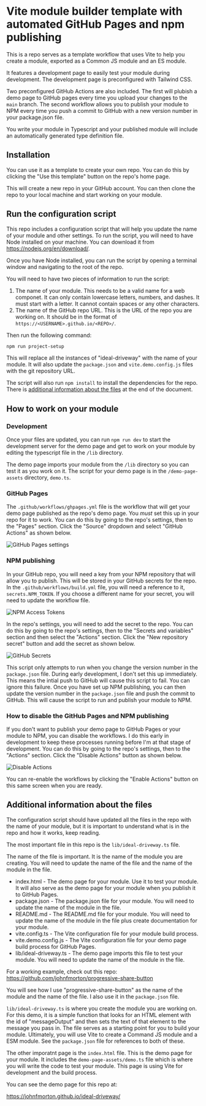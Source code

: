 # Vite module builder template with automated GitHub Pages and npm publishing

This is a repo serves as a template workflow that uses Vite to help you create a module, exported as a Common JS module and an ES module.

It  features a development page to easily test your module during development. The development page is preconfigured with Tailwind CSS.

Two preconfigured GitHub Actions are also included. The first will plubish a demo page to GitHub pages every time you upload your changes to the `main` branch. The second workflow allows you to publish your module to NPM every time you push a commit to GitHub with a new version number in your package.json file.

You write your module in Typescript and your published module will include an automatically generated type definition file.

## Installation

You can use it as a template to create your own repo. You can do this by clicking the "Use this template" button on the repo's home page.

This will create a new repo in your GitHub account. You can then clone the repo to your local machine and start working on your module.

## Run the configuration script

This repo includes a configuration script that will help you update the name of your module and other settings. To run the script, you will need to have Node installed on your machine. You can download it from https://nodejs.org/en/download/.

Once you have Node installed, you can run the script by opening a terminal window and navigating to the root of the repo.

You will need to have two pieces of information to run the script:

1. The name of your module. This needs to be a valid name for a web componet. It can only contain lowercase letters, numbers, and dashes. It must start with a letter. It cannot contain spaces or any other characters.
2. The name of the GitHub repo URL. This is the URL of the repo you are working on. It should be in the format of `https://<USERNAME>.github.io/<REPO>/`.


Then run the following command:

```bash
npm run project-setup
```

This will replace all the instances of "ideal-driveway" with the name of your module. It will also update the `package.json` and `vite.demo.config.js` files with the git repository URL.

The script will also run `npm install` to install the dependencies for the repo. There is [additional information about the files](#additional-information-about-the-files) at the end of the document.


## How to work on your module

### Development

Once your files are updated, you can run `npm run dev` to start the development server for the demo page and get to work on your module by editing the typescript file in the `/lib` directory.

The demo page imports your module from the `/lib` directory so you can test it as you work on it. The script for your demo page is in the `/demo-page-assets` directory, `demo.ts`.

### GitHub Pages

The `.github/workflows/ghpages.yml` file is the workflow that will get your demo page published as the repo's demo page. You *must* set this up in your repo for it to work. You can do this by going to the repo's settings, then to the "Pages" section. Click the "Source" dropdown and select "GitHub Actions" as shown below.

![GitHub Pages settings](./docs/gh-pages-settings.png)

### NPM publishing

In your GitHub repo, you will need a key from your NPM repository that will allow you to publish. This will be stored in your GitHub secrets for the repo. In the `.github/workflows/build.yml` file, you will need a reference to it, `secrets.NPM_TOKEN`. If you choose a different name for your secret, you will need to update the workflow file.

![NPM Access Tokens](./docs/npm-access-tokens.png)

In the repo's settings, you will need to add the secret to the repo. You can do this by going to the repo's settings, then to the "Secrets and variables" section and then select the "Actions" section. Click the "New repository secret" button and add the secret as shown below.

![GitHub Secrets](./docs/gh-secrets.png)

This script only attempts to run when you change the version number in the `package.json` file. During early development, I don't set this up immediately. This means the intial push to GitHub will cause this script to fail. You can ignore this failure. Once you have set up NPM publishing, you can then update the version number in the `package.json` file and push the commit to GitHub. This will cause the script to run and publish your module to NPM.

### How to disable the GitHub Pages and NPM publishing

If you don't want to publish your demo page to GitHub Pages or your module to NPM, you can disable the workflows. I do this early in development to keep these processes running before I'm at that stage of development. You can do this by going to the repo's settings, then to the "Actions" section. Click the "Disable Actions" button as shown below.

![Disable Actions](./docs/gh-action-disable-workflow.png)

You can re-enable the workflows by clicking the "Enable Actions" button on this same screen when you are ready.


## Additional information about the files

The configuration script should have updated all the files in the repo with the name of your module, but it is important to understand what is in the repo and how it works, keep reading.

The most important file in this repo is the `lib/ideal-driveway.ts` file.

The name of the file is important. It is the name of the module you are creating. You will need to update the name of the file and the name of the module in the file.

* index.html - The demo page for your module. Use it to test your module. It will also serve as the demo page for your module when you publish it to GitHub Pages.
* package.json - The package.json file for your module. You will need to update the name of the module in the file.
* README.md - The README.md file for your module. You will need to update the name of the module in the file plus create documentation for your module.
* vite.config.ts - The Vite configuration file for your module build process.
* vite.demo.config.js - The Vite configuration file for your demo page build process for GitHub Pages.
* lib/ideal-driveway.ts - The demo page imports this file to test your module. You will need to update the name of the module in the file.

For a working example, check out this repo: https://github.com/johnfmorton/progressive-share-button

You will see how I use "progressive-share-button" as the name of the module and the name of the file. I also use it in the `package.json` file.

`lib/ideal-driveway.ts` is where you create the module you are working on. For this demo, it is a simple function that looks for an HTML element with the id of "messageOutput" and then sets the text of that element to the message you pass in. The file serves as a starting point for you to build your module. Ultimately, you will use Vite to create a Command JS module and a ESM module. See the `package.json` file for references to both of these.

The other imporatnt page is the `index.html` file. This is the demo page for your module. It includes the `demo-page-assets/demo.ts` file which is where you will write the code to test your module. This page is using Vite for development and the build process.

You can see the demo page for this repo at:

https://johnfmorton.github.io/ideal-driveway/
